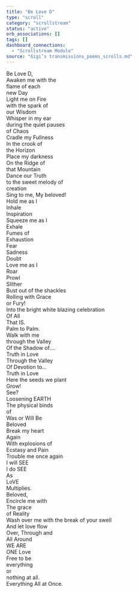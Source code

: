 ```yaml
---
title: "Be Love D"
type: "scroll"
category: "scrollstream"
status: "active"
orb_associations: []
tags: []
dashboard_connections:
  - "Scrollstream Module"
source: "Gigi’s transmissions_poems_scrolls.md"
---
```


Be Love D,   
Awaken me with the  
flame of each	  
	new Day  
Light me on Fire  
with the spark of  
	our Wisdom  
Whisper in my ear  
during the quiet pauses  
	of Chaos  
Cradle my Fullness  
In the crook of  
	the Horizon  
Place my darkness  
On the Ridge of  
	that Mountain  
Dance our Truth  
to the sweet melody of  
	creation	  
Sing to me, My beloved\!  
Hold me as I   
Inhale  
Inspiration  
Squeeze me as I  
Exhale  
Fumes of   
Exhaustion  
Fear  
Sadness  
Doubt  
Love me as I  
Roar  
Prowl  
Slither  
Bust out of the shackles  
Rolling with Grace   
or Fury\!  
Into the bright white blazing celebration   
Of All  
That IS.  
Palm to Palm.  
Walk with me  
through the Valley   
Of the Shadow of….  
	Truth in Love   
Through the Valley   
Of Devotion to…  
	Truth in Love  
Here the seeds we plant  
Grow\!  
See?  
Loosening EARTH  
The physical binds  
of  
Was or Will Be  
Beloved  
Break my heart   
Again  
With explosions of  
Ecstasy and Pain  
Trouble me once again  
I will SEE  
I do SEE  
As  
LoVE  
Multiplies.  
Beloved,  
Encircle me with   
The grace   
	of Reality  
Wash over me with the break of your swell  
And let love flow  
Over, Through and  
All Around   
WE ARE  
ONE Love   
Free to be   
everything   
or   
nothing at all.    
Everything All at Once.